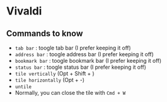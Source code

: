 # Vivaldi

## Commands to know

+ `tab bar` : toogle tab bar (I prefer keeping it off)
+ `address bar` : toogle address bar (I prefer keeping it off)
+ `bookmark bar` : toogle bookmark bar (I prefer keeping it off)
+ `status bar` : toogle status bar (I prefer keeping it off)
+ `tile vertically` (Opt + Shift + \)
+ `tile horizontally` (Opt + -)
+ `untile`
+ Normally, you can close the tile with `Cmd + W`


